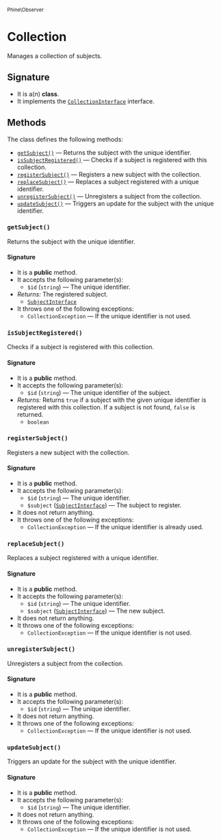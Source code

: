 <small>Phine\Observer</small>

Collection
==========

Manages a collection of subjects.

Signature
---------

- It is a(n) **class**.
- It implements the [`CollectionInterface`](../../Phine/Observer/CollectionInterface.md) interface.

Methods
-------

The class defines the following methods:

- [`getSubject()`](#getSubject) &mdash; Returns the subject with the unique identifier.
- [`isSubjectRegistered()`](#isSubjectRegistered) &mdash; Checks if a subject is registered with this collection.
- [`registerSubject()`](#registerSubject) &mdash; Registers a new subject with the collection.
- [`replaceSubject()`](#replaceSubject) &mdash; Replaces a subject registered with a unique identifier.
- [`unregisterSubject()`](#unregisterSubject) &mdash; Unregisters a subject from the collection.
- [`updateSubject()`](#updateSubject) &mdash; Triggers an update for the subject with the unique identifier.

### `getSubject()` <a name="getSubject"></a>

Returns the subject with the unique identifier.

#### Signature

- It is a **public** method.
- It accepts the following parameter(s):
    - `$id` (`string`) &mdash; The unique identifier.
- _Returns:_ The registered subject.
    - [`SubjectInterface`](../../Phine/Observer/SubjectInterface.md)
- It throws one of the following exceptions:
    - `CollectionException` &mdash; If the unique identifier is not used.

### `isSubjectRegistered()` <a name="isSubjectRegistered"></a>

Checks if a subject is registered with this collection.

#### Signature

- It is a **public** method.
- It accepts the following parameter(s):
    - `$id` (`string`) &mdash; The unique identifier of the subject.
- _Returns:_ Returns `true` if a subject with the given unique identifier is registered with this collection. If a subject is not found, `false` is returned.
    - `boolean`

### `registerSubject()` <a name="registerSubject"></a>

Registers a new subject with the collection.

#### Signature

- It is a **public** method.
- It accepts the following parameter(s):
    - `$id` (`string`) &mdash; The unique identifier.
    - `$subject` ([`SubjectInterface`](../../Phine/Observer/SubjectInterface.md)) &mdash; The subject to register.
- It does not return anything.
- It throws one of the following exceptions:
    - `CollectionException` &mdash; If the unique identifier is already used.

### `replaceSubject()` <a name="replaceSubject"></a>

Replaces a subject registered with a unique identifier.

#### Signature

- It is a **public** method.
- It accepts the following parameter(s):
    - `$id` (`string`) &mdash; The unique identifier.
    - `$subject` ([`SubjectInterface`](../../Phine/Observer/SubjectInterface.md)) &mdash; The new subject.
- It does not return anything.
- It throws one of the following exceptions:
    - `CollectionException` &mdash; If the unique identifier is not used.

### `unregisterSubject()` <a name="unregisterSubject"></a>

Unregisters a subject from the collection.

#### Signature

- It is a **public** method.
- It accepts the following parameter(s):
    - `$id` (`string`) &mdash; The unique identifier.
- It does not return anything.
- It throws one of the following exceptions:
    - `CollectionException` &mdash; If the unique identifier is not used.

### `updateSubject()` <a name="updateSubject"></a>

Triggers an update for the subject with the unique identifier.

#### Signature

- It is a **public** method.
- It accepts the following parameter(s):
    - `$id` (`string`) &mdash; The unique identifier.
- It does not return anything.
- It throws one of the following exceptions:
    - `CollectionException` &mdash; If the unique identifier is not used.

